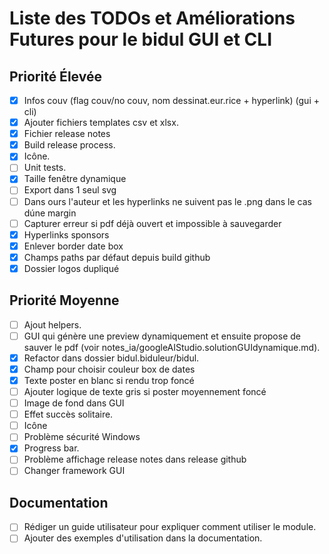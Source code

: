 # Liste des TODOs et Améliorations Futures pour le bidul GUI et CLI

## Priorité Élevée
- [x] Infos couv (flag couv/no couv, nom dessinat.eur.rice + hyperlink) (gui + cli)
- [x] Ajouter fichiers templates csv et xlsx.
- [x] Fichier release notes
- [x] Build release process.
- [x] Icône.
- [ ] Unit tests.
- [x] Taille fenêtre dynamique
- [ ] Export dans 1 seul svg
- [ ] Dans ours l'auteur et les hyperlinks ne suivent pas le .png dans le cas dúne margin
- [ ] Capturer erreur si pdf déjà ouvert et impossible à sauvegarder
- [x] Hyperlinks sponsors
- [x] Enlever border date box
- [x] Champs paths par défaut depuis build github
- [x] Dossier logos dupliqué

## Priorité Moyenne
- [ ] Ajout helpers.
- [ ] GUI qui génère une preview dynamiquement et ensuite propose de sauver le pdf (voir notes_ia/googleAIStudio.solutionGUIdynamique.md).
- [x] Refactor dans dossier bidul.biduleur/bidul.
- [x] Champ pour choisir couleur box de dates
- [x] Texte poster en blanc si rendu trop foncé
- [ ] Ajouter logique de texte gris si poster moyennement foncé
- [ ] Image de fond dans GUI
- [ ] Effet succès solitaire.
- [ ] Icône
- [ ] Problème sécurité Windows
- [x] Progress bar.
- [ ] Problème affichage release notes dans release github
- [ ] Changer framework GUI

## Documentation
- [ ] Rédiger un guide utilisateur pour expliquer comment utiliser le module.
- [ ] Ajouter des exemples d'utilisation dans la documentation.